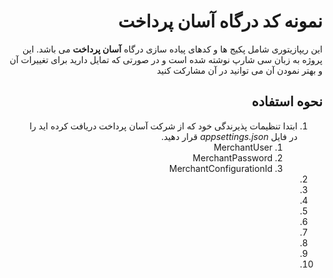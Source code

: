 ﻿<h1 style="direction:rtl;">نمونه کد درگاه آسان پرداخت</h1>

<p style="direction:rtl;">این ریپازیتوری شامل پکیج ها و کدهای پیاده سازی درگاه <strong>آسان پرداخت</strong> می باشد. این پروژه به زبان سی شارپ نوشته شده است و در صورتی که تمایل دارید برای تغییرات آن و بهتر نمودن آن می توانید در آن مشارکت کنید</p>

<h2 style="direction:rtl;">نحوه استفاده</h2>

<ol style="direction:rtl;">
<li>
ابتدا تنظیمات پذیرندگی خود که از شرکت آسان پرداخت دریافت کرده اید را در فایل <i>appsettings.json</i> قرار دهید.
<ol>
<li>MerchantUser</li>
<li>MerchantPassword</li>
<li>MerchantConfigurationId</li>
</ol>
<li>
<li><li>
<li><li>
<li><li>
<li><li>
</ol>